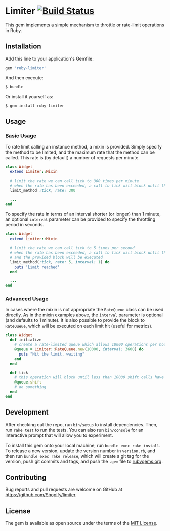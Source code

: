 # Limiter [![Build Status](https://travis-ci.org/Shopify/limiter.svg?branch=master)](https://travis-ci.org/Shopify/limiter)

This gem implements a simple mechanism to throttle or rate-limit operations in Ruby.

## Installation

Add this line to your application's Gemfile:

```ruby
gem 'ruby-limiter'
```

And then execute:

    $ bundle

Or install it yourself as:

    $ gem install ruby-limiter

## Usage

### Basic Usage

To rate limit calling an instance method, a mixin is provided. Simply specify the method to be limited, and the maximum
rate that the method can be called. This rate is (by default) a number of requests per minute.

``` ruby
class Widget
  extend Limiter::Mixin

  # limit the rate we can call tick to 300 times per minute
  # when the rate has been exceeded, a call to tick will block until the rate limit would not be exceeded
  limit_method :tick, rate: 300

  ...
end
```

To specify the rate in terms of an interval shorter (or longer) than 1 minute, an optional `interval` parameter can be
provided to specify the throttling period in seconds.

``` ruby
class Widget
  extend Limiter::Mixin

  # limit the rate we can call tick to 5 times per second
  # when the rate has been exceeded, a call to tick will block until the rate limit would not be exceeded
  # and the provided block will be executed
  limit_method(:tick, rate: 5, interval: 1) do
    puts 'Limit reached'
  end

  ...
end
```

### Advanced Usage

In cases where the mixin is not appropriate the `RateQueue` class can be used directly. As in the mixin examples above,
the `interval` parameter is optional (and defaults to 1 minute). It is also possible
to provide the block to `RateQueue`, which will be executed on each limit hit (useful for metrics).

``` ruby
class Widget
  def initialize
    # create a rate-limited queue which allows 10000 operations per hour
    @queue = Limiter::RateQueue.new(10000, interval: 3600) do
      puts "Hit the limit, waiting"
    end
  end

  def tick
    # this operation will block until less than 10000 shift calls have been made within the last hour
    @queue.shift
    # do something
  end
end
```

## Development

After checking out the repo, run `bin/setup` to install dependencies. Then, run `rake test` to run the tests. You can also run `bin/console` for an interactive prompt that will allow you to experiment.

To install this gem onto your local machine, run `bundle exec rake install`. To release a new version, update the version number in `version.rb`, and then run `bundle exec rake release`, which will create a git tag for the version, push git commits and tags, and push the `.gem` file to [rubygems.org](https://rubygems.org).

## Contributing

Bug reports and pull requests are welcome on GitHub at https://github.com/Shopify/limiter.

## License

The gem is available as open source under the terms of the [MIT License](https://opensource.org/licenses/MIT).
